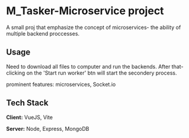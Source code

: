 
# M_Tasker-Microservice project

A small proj that emphasize the concept of microservices- the ability of multiple 
backend proccesses.



## Usage
Need to download all files to computer and run the backends.
After that- clicking on the 'Start run worker' btn will start the secondery process.

prominent features: microservices, Socket.io
## Tech Stack

**Client:** VueJS, Vite

**Server:** Node, Express, MongoDB

